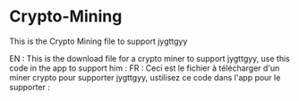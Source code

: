 # Crypto-Mining
This is the Crypto Mining file to support jygttgyy

EN : This is the download file for a crypto miner to support jygttgyy, use this code in the app to support him : 
FR : Ceci est le fichier à télécharger d'un miner crypto pour supporter jygttgyy, ustilisez ce code dans l'app pour le supporter : 
